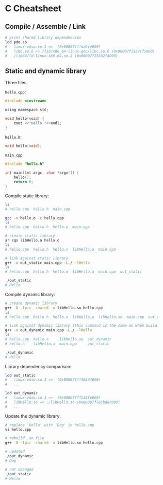 C Cheatsheet
===============

## Compile / Assemble / Link

```sh
# print shared library dependencies
ldd pdo.so
#   linux-vdso.so.1 =>  (0x00007fffda9fe000)
#   libc.so.6 => /lib/x86_64-linux-gnu/libc.so.6 (0x00007f1557cf5000)
#   /lib64/ld-linux-x86-64.so.2 (0x00007f15582f4000)
```


## Static and dynamic library

Three files:

`hello.cpp`:

```c
#include <iostream>

using namespace std;

void hello(void) {
    cout <<"Hello "<<endl;
}
```

`hello.h`:

```c
void hello(void);
```

`main.cpp`:

```c
#include "hello.h"

int main(int argc, char *argv[]) {
    hello();
    return 0;
}
```

Compile static library:

```sh
ls
# hello.cpp  hello.h  main.cpp

gcc -o hello.o -c hello.cpp
ls
# hello.cpp  hello.h  hello.o  main.cpp

# create static library
ar cqs libHello.a hello.o
ls
# hello.cpp  hello.h  hello.o  libHello.a  main.cpp

# link against static library
g++ -o out_static main.cpp -L./ -lHello
ls
# hello.cpp  hello.h  hello.o  libHello.a  main.cpp  out_static

./out_static
# Hello
```

Compile dynamic library:

```sh
# create dynamic library
g++ -O -fpic -shared -o libHello.so hello.cpp
ls
# hello.cpp  hello.h  hello.o  libHello.a  libHello.so  main.cpp  out_static

# link against dynamic library (this command is the same as when build static executable, libHello.so is preferred over libHello.a)
g++ -o out_dynamic main.cpp -L./ -lHello
ls
# hello.cpp  hello.o     libHello.so  out_dynamic
# hello.h    libHello.a  main.cpp     out_static

./out_dynamic
# Hello
```

Library dependency comparison:

```sh
ldd out_static
#   linux-vdso.so.1 =>  (0x00007fff46304000)
#   ...

ldd out_dynamic
#   linux-vdso.so.1 =>  (0x00007fff533fe000)
#   libHello.so => ./libHello.so (0x00007f786bd8c000)
#   ...
```

Update the dynamic library:

```sh
# replace 'Hello' with 'Dog' in hello.cpp
vi hello.cpp

# rebuild .so file
g++ -O -fpic -shared -o libHello.so hello.cpp

# updated
./out_dynamic
# Dog

# not changed
./out_static
# Hello
```
